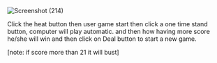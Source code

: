 ![Screenshot (214)](https://user-images.githubusercontent.com/78479119/130429225-5ee7e989-c54b-49fe-a451-95ffa0d51f78.png)

Click the heat button then user game start
then click a one time stand button, computer will play automatic.
and then how having more score he/she will win
and then click on Deal button to start a new game.

[note: if score more than 21 it will bust]
